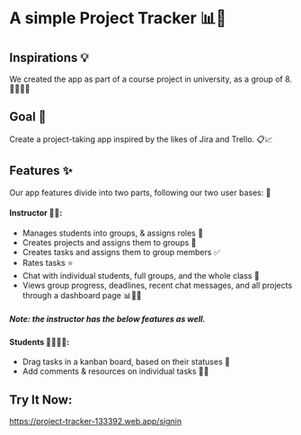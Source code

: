# A simple Project Tracker 📊📌

## Inspirations 💡

We created the app as part of a course project in university, as a group of 8. 👨‍🎓👩‍🎓

## Goal 🎯

Create a project-taking app inspired by the likes of Jira and Trello. 📋📈

## Features ✨

Our app features divide into two parts, following our two user bases: 📲

#### Instructor 👨‍🏫:
- Manages students into groups, & assigns roles 🤝
- Creates projects and assigns them to groups 📂
- Creates tasks and assigns them to group members ✅
- Rates tasks ⭐️
- Chat with individual students, full groups, and the whole class 💬
- Views group progress, deadlines, recent chat messages, and all projects through a dashboard page 📊📆📝

##### Note: the instructor has the below features as well.

#### Students 👨‍🎓👩‍🎓:
- Drag tasks in a kanban board, based on their statuses 📌
- Add comments & resources on individual tasks 💬📎

## Try It Now:
https://project-tracker-133392.web.app/signin
